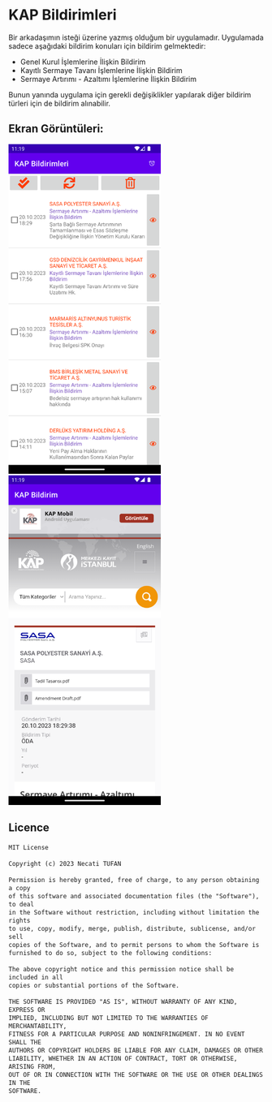 # KAP Bildirimleri
Bir arkadaşımın isteği üzerine yazmış olduğum bir uygulamadır.
Uygulamada sadece aşağıdaki bildirim konuları için bildirim gelmektedir:
* Genel Kurul İşlemlerine İlişkin Bildirim 
* Kayıtlı Sermaye Tavanı İşlemlerine İlişkin Bildirim
* Sermaye Artırımı - Azaltımı İşlemlerine İlişkin Bildirim

Bunun yanında uygulama için gerekli değişiklikler yapılarak diğer bildirim türleri için de bildirim alınabilir.

## Ekran Görüntüleri:

<img src="resimler/ss1.png" width="300" height="650" />
<img src="resimler/ss2.png" width="300" height="650" />

## Licence
    MIT License
    
    Copyright (c) 2023 Necati TUFAN
    
    Permission is hereby granted, free of charge, to any person obtaining a copy
    of this software and associated documentation files (the "Software"), to deal
    in the Software without restriction, including without limitation the rights
    to use, copy, modify, merge, publish, distribute, sublicense, and/or sell
    copies of the Software, and to permit persons to whom the Software is
    furnished to do so, subject to the following conditions:
    
    The above copyright notice and this permission notice shall be included in all
    copies or substantial portions of the Software.
    
    THE SOFTWARE IS PROVIDED "AS IS", WITHOUT WARRANTY OF ANY KIND, EXPRESS OR
    IMPLIED, INCLUDING BUT NOT LIMITED TO THE WARRANTIES OF MERCHANTABILITY,
    FITNESS FOR A PARTICULAR PURPOSE AND NONINFRINGEMENT. IN NO EVENT SHALL THE
    AUTHORS OR COPYRIGHT HOLDERS BE LIABLE FOR ANY CLAIM, DAMAGES OR OTHER
    LIABILITY, WHETHER IN AN ACTION OF CONTRACT, TORT OR OTHERWISE, ARISING FROM,
    OUT OF OR IN CONNECTION WITH THE SOFTWARE OR THE USE OR OTHER DEALINGS IN THE
    SOFTWARE.